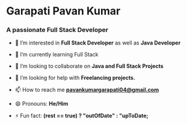 <h1>Garapati Pavan Kumar</h1>
<h3>A passionate Full Stack Developer</h3>


* 👀 I’m interested in **Full Stack Developer** as well as **Java Developer**
  
* 🌱 I’m currently learning Full Stack
  
* 💞️ I’m looking to collaborate on **Java and Full Stack Projects**
  
* 🤝 I’m looking for help with **Freelancing projects.**
  
* 📫 How to reach me **pavankumargarapati04@gmail.com**
  
* 😄 Pronouns: **He/Him**
  
- ⚡ Fun fact: **(rest == true) ? "outOfDate" : "upToDate;**

<!---
pavan347/pavan347 is a ✨ special ✨ repository because its `README.md` (this file) appears on your GitHub profile.
You can click the Preview link to take a look at your changes.
--->
